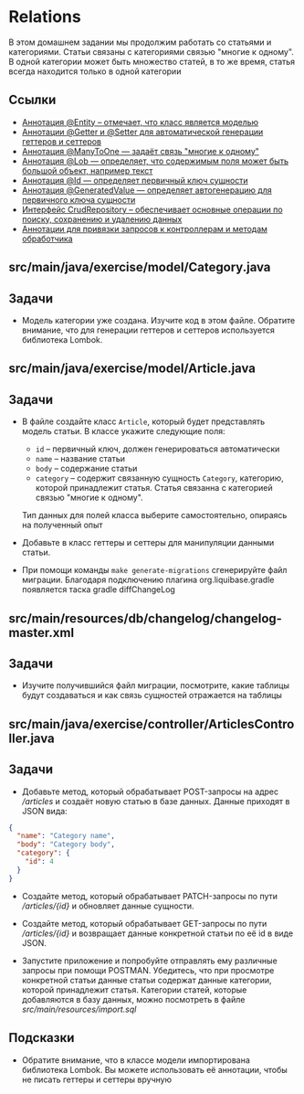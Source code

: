 # Relations

В этом домашнем задании мы продолжим работать со статьями и категориями. Статьи связаны с категориями связью "многие к одному". В одной категории может быть множество статей, в то же время, статья всегда находится только в одной категории

## Ссылки

* [Аннотация @Entity – отмечает, что класс является моделью](https://docs.oracle.com/javaee/7/api/javax/persistence/Entity.html)
* [Аннотации @Getter и @Setter для автоматической генерации геттеров и сеттеров](https://projectlombok.org/features/GetterSetter)
* [Аннотация @ManyToOne — задаёт связь "многие к одному"](https://javaee.github.io/javaee-spec/javadocs/javax/persistence/ManyToOne.html)
* [Аннотация @Lob — определяет, что содержимым поля может быть большой объект, например текст](https://javaee.github.io/javaee-spec/javadocs/javax/persistence/Lob.html)
* [Аннотация @Id — определяет первичный ключ сущности](https://javaee.github.io/javaee-spec/javadocs/javax/persistence/Id.html)
* [Аннотация @GeneratedValue — определяет автогенерацию для первичного ключа сущности](https://docs.oracle.com/javaee/7/api/javax/persistence/GeneratedValue.html)
* [Интерфейс CrudRepository – обеспечивает основные операции по поиску, сохранению и удалению данных](https://docs.liquibase.com/concepts/basic/xml-format.html)
* [Аннотации для привязки запросов к контроллерам и методам обработчика](org.springframework.web.bind.annotation)

## src/main/java/exercise/model/Category.java

## Задачи

* Модель категории уже создана. Изучите код в этом файле. Обратите внимание, что для генерации геттеров и сеттеров используется библиотека Lombok.

## src/main/java/exercise/model/Article.java

## Задачи

* В файле создайте класс `Article`, который будет представлять модель статьи. В классе укажите следующие поля:

  * `id` – первичный ключ, должен генерироваться автоматически
  * `name` – название статьи
  * `body` – содержание статьи
  * `category` – содержит связанную сущность `Category`, категорию, которой принадлежит статья. Статья связанна с категорией связью "многие к одному".

  Тип данных для полей класса выберите самостоятельно, опираясь на полученный опыт

* Добавьте в класс геттеры и сеттеры для манипуляции данными статьи.

* При помощи команды `make generate-migrations` сгенерируйте файл миграции.
  Благодаря подключению плагина org.liquibase.gradle появляется таска gradle diffChangeLog


## src/main/resources/db/changelog/changelog-master.xml

## Задачи

* Изучите получившийся файл миграции, посмотрите, какие таблицы будут создаваться и как связь сущностей отражается на таблицы

## src/main/java/exercise/controller/ArticlesController.java

## Задачи

* Добавьте метод, который обрабатывает POST-запросы на адрес */articles* и создаёт новую статью в базе данных. Данные приходят в JSON вида:

```json
{
  "name": "Category name",
  "body": "Category body",
  "category": {
    "id": 4
  }
}
```

* Создайте метод, который обрабатывает PATCH-запросы по пути */articles/{id}* и обновляет данные сущности.

* Создайте метод, который обрабатывает GET-запросы по пути */articles/{id}* и возвращает данные конкретной статьи по её id в виде JSON.

* Запустите приложение и попробуйте отправлять ему различные запросы при помощи POSTMAN. Убедитесь, что при просмотре конкретной статьи данные статьи содержат данные категории, которой принадлежит статья. Категории статей, которые добавляются в базу данных, можно посмотреть в файле *src/main/resources/import.sql*

## Подсказки

* Обратите внимание, что в классе модели импортирована библиотека Lombok. Вы можете использовать её аннотации, чтобы не писать геттеры и сеттеры вручную
